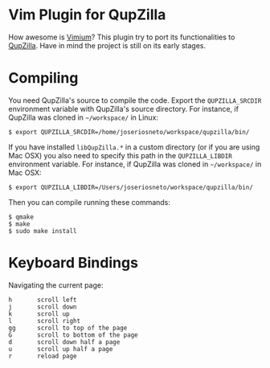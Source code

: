 # Vim Plugin for QupZilla
How awesome is [Vimium](https://github.com/philc/vimium)? This plugin try to port its functionalities to [QupZilla](https://github.com/QupZilla/qupzilla). Have in mind the project is still on its early stages. 

# Compiling
You need QupZilla's source to compile the code. Export the `QUPZILLA_SRCDIR` environment variable with QupZilla's source directory. For instance, if QupZilla was cloned in `~/workspace/` in Linux:

    $ export QUPZILLA_SRCDIR=/home/joseriosneto/workspace/qupzilla/bin/

If you have installed `libQupZilla.*` in a custom directory (or if you are using Mac OSX) you also need to specify this path in the `QUPZILLA_LIBDIR` environment variable. For instance, if QupZilla was cloned in `~/workspace/` in Mac OSX:

    $ export QUPZILLA_LIBDIR=/Users/joseriosneto/workspace/qupzilla/bin/

Then you can compile running these commands:

    $ qmake
    $ make
    $ sudo make install

# Keyboard Bindings

Navigating the current page:

    h       scroll left
    j       scroll down
    k       scroll up
    l       scroll right
    gg      scroll to top of the page
    G       scroll to bottom of the page
    d       scroll down half a page
    u       scroll up half a page
    r       reload page
